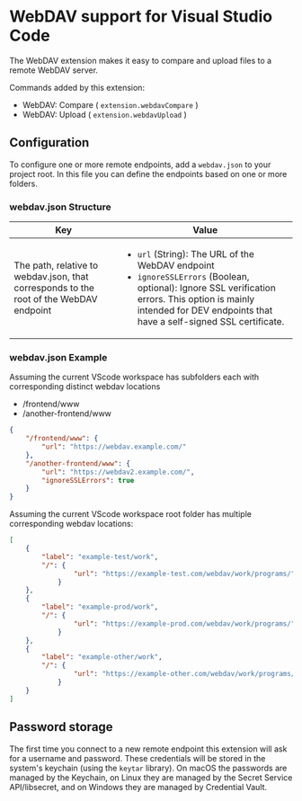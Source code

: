 # WebDAV support for Visual Studio Code

The WebDAV extension makes it easy to compare and upload files to a remote WebDAV server.

Commands added by this extension:
- WebDAV: Compare ( `extension.webdavCompare` )
- WebDAV: Upload ( `extension.webdavUpload` )

## Configuration
To configure one or more remote endpoints, add a `webdav.json` to your project root. In this file you can define the endpoints based on one or more folders.

### webdav.json Structure
| Key  | Value |
| ------------- | ------------- |
| The path, relative to webdav.json, that corresponds to the root of the WebDAV endpoint | <ul><li>`url` (String): The URL of the WebDAV endpoint</li><li>`ignoreSSLErrors` (Boolean, optional): Ignore SSL verification errors. This option is mainly intended for DEV endpoints that have a self-signed SSL certificate.</li></ul>   |

### webdav.json Example

Assuming the current VScode workspace has subfolders each with corresponding distinct webdav locations

- /frontend/www
- /another-frontend/www

```json
{
    "/frontend/www": {
        "url": "https://webdav.example.com/"
    },
    "/another-frontend/www": {
        "url": "https://webdav2.example.com/",
        "ignoreSSLErrors": true
    }
}
```

Assuming the current VScode workspace root folder has multiple corresponding webdav locations:

```json
[
    {
        "label": "example-test/work",
        "/": {
                "url": "https://example-test.com/webdav/work/programs/"
            }
    },
    {
        "label": "example-prod/work",
        "/": {
                "url": "https://example-prod.com/webdav/work/programs/"
            }
    },
    {
        "label": "example-other/work",
        "/": {
                "url": "https://example-other.com/webdav/work/programs/"
            }
    }
]   
```

## Password storage
The first time you connect to a new remote endpoint this extension will ask for a username and password. These credentials will be stored in the system's keychain (using the `keytar` library). On macOS the passwords are managed by the Keychain, on Linux they are managed by the Secret Service API/libsecret, and on Windows they are managed by Credential Vault.
